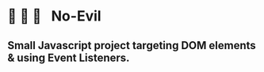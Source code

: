 # 🙊 🙉 🙈 &nbsp;                    No-Evil 

## Small Javascript project targeting DOM elements & using Event Listeners.
